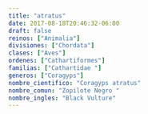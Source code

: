 ```yaml
---
title: "atratus"
date: 2017-08-18T20:46:32-06:00
draft: false
reinos: ["Animalia"]
divisiones: ["Chordata"]
clases: ["Aves"]
ordenes: ["Cathartiformes"]
familias: ["Cathartidae "]
generos: ["Coragyps"]
nombre_cientifico: "Coragyps atratus"
nombre_comun: "Zopilote Negro "
nombre_ingles: "Black Vulture"
---
```

